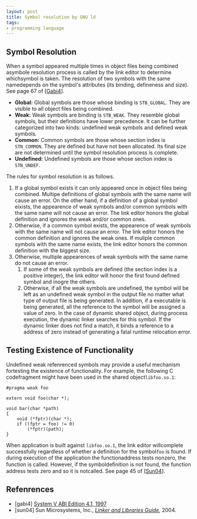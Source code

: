 ```yaml
---
layout: post
title: Symbol resolution by GNU ld
tags:
- programming language
---
```


## Symbol Resolution

When a symbol appeared multiple times in object files being combined
asymbole resolution process is called by the link editor to determine
whichsymbol is taken. The resolution of two symbols with the same
namedepends on the symbol's attributes (its binding, defineness and
size). See page 67 of [<a href="#gabi41">Gabi4</a>].

*  **Global:** Global symbols are those whose binding is
`STB_GLOBAL`. They are visible to all object files being
combined. 
*  **Weak:** Weak symbols are binding is `STB_WEAK`. They resemble
global symbols, but their definitions have lower precedence. It can be
further categorized into two kinds: undefined weak symbols and defined weak
symbols.
*  **Common:** Common symbols are those whose section index is
`STN_COMMON`. They are defined but have not been allocated. Its
final size are not determined until the symbol resolution process is
complete.
*  **Undefined:** Undefined symbols are those whose section index is
`STN_UNDEF`. 

The rules for symbol resolution is as follows.
1.  If a global symbol exists it can only appeared once in object files being combined. Multipe definitions of global symbols with the same name will cause an error. On the other hand, if a definition of a global symbol eixists, the appearence of weak symbols and/or common symbols with the same name will not cause an error. The link editor honors the global definition and ignores the weak and/or common ones.
2.  Otherwise, if a common symbol exists, the appearence of weak symbols with the same name will not cause an error. The link editor honors the common definition and ignores the weak ones. If muliple common symbols with the same name exists, the link editor honors the common definition with the biggest size.
3.  Otherwise, multiple appearences of weak symbols with the same name do not cause an error.
	1.  If some of the weak symbols are defined (the section index is a positive integer), the link editor will honor the first found defined symbol and inogre the others.
	2.  Otherwise, if all the weak symbols are undefined, the symbol will be left as an undefined weak symbol in the output file no matter what type of output file is being generated. In addition, if a executable is being generated, all the reference to the symbol will be assigned a value of zero. In the case of dynamic shared object, during process execution, the dynamic linker searches for this symbol. If the dynamic linker does not find a match, it binds a reference to a address of zero instead of generating a fatal runtime relocation error.

## Testing Existence of Functionality

Undefined weak refenrenced symbols may provide a useful mechanism
fortesting the existence of functionality. For example, the following C
codefragment might have been used in the shared object`libfoo.so.1`:

    #pragma weak foo

    extern void foo(char *);

    void bar(char *path)
    {
        void (*fptr)(char *);
        if ((fptr = foo) != 0)
            (*fptr)(path);
    }

When application is built against `libfoo.so.1`, the link editor
willcomplete successfully regardless of whether a definition for the
symbol`foo` is found. If during execution of the application the
functionaddress tests nonzero, the function is called. However, if the
symboldeﬁnition is not found, the function address tests zero and so it is
notcalled. See page 45 of [<a href="symbols.html#sun04">Sun04</a>].

## Refenrences

*  [gabi4] [System V ABI Edition 4.1, 1997](http://www.sco.com/developers/devspecs/gabi41.pdf)
*  [sun04] Sun Microsystems, Inc., [_Linker and Libraries Guide_](http://download.oracle.com/docs/cd/E19683-01/817-3677/817-3677.pdf), 2004.
